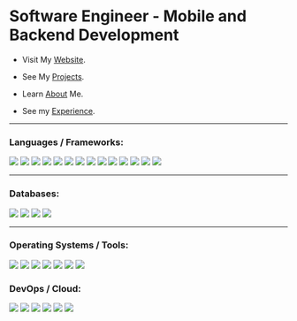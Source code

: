 <h1>Software Engineer - Mobile and Backend Development</h1>

- Visit My [Website](//www.joshayoung.com).

- See My [Projects](//www.joshayoung.com/projects).

- Learn [About](//www.joshayoung.com/me) Me.

- See my [Experience](//www.joshayoung.com/resume).

---

<h3 align="left">Languages / Frameworks:</h3>
<p>
	<img src="https://img.shields.io/badge/.NET-512BD4?logo=.NET&logoColor=fff&style=for-the-badge" />
	<img src="https://img.shields.io/badge/CSharp-239120?logo=CSharp&logoColor=fff&style=for-the-badge" />
	<img src="https://img.shields.io/badge/Java-007396?logo=Java&logoColor=fff&style=for-the-badge" />
	<img src="https://img.shields.io/badge/spring-6DB33F?logo=spring&logoColor=fff&style=for-the-badge" />
	<img src="https://img.shields.io/badge/xamarin-3498DB?logo=xamarin&logoColor=fff&style=for-the-badge" />
	<img src="https://img.shields.io/badge/css3-1572B6?logo=css3&logoColor=fff&style=for-the-badge" />
	<img src="https://img.shields.io/badge/html5-E34F26?logo=html5&logoColor=fff&style=for-the-badge" />
	<img src="https://img.shields.io/badge/spring boot-6DB33F?logo=springboot&logoColor=fff&style=for-the-badge" />
	<img src="https://img.shields.io/badge/JavaScript-F7DF1E?logo=JavaScript&logoColor=000&style=for-the-badge" />
	<img src="https://img.shields.io/badge/json-000000?logo=json&logoColor=fff&style=for-the-badge" />
	<img src="https://img.shields.io/badge/rails-CC0000?logo=rubyonrails&logoColor=fff&style=for-the-badge" />
	<img src="https://img.shields.io/badge/php-777BB4?logo=php&logoColor=fff&style=for-the-badge" />
	<img src="https://img.shields.io/badge/ruby-CC342D?logo=ruby&logoColor=fff&style=for-the-badge" />
	<img src="https://img.shields.io/badge/xaml-0C54C2?logo=xaml&logoColor=fff&style=for-the-badge" />
</p>

---

<h3>Databases:</h3>
<p>
	<img src="https://img.shields.io/badge/postgresql-4169E1?logo=postgresql&logoColor=fff&style=for-the-badge" />
	<img src="https://img.shields.io/badge/ms sql server-CC2927?logo=microsoftsqlserver&logoColor=000&style=for-the-badge" />
	<img src="https://img.shields.io/badge/mysql-4479A1?logo=mysql&logoColor=fff&style=for-the-badge" />
	<img src="https://img.shields.io/badge/Oracle-F80000?logo=oracle&logoColor=000&style=for-the-badge" />
</p>

---

<h3>Operating Systems / Tools:</h3>
 <p>
	<img src="https://img.shields.io/badge/curl-073551?logo=curl&logoColor=fff&style=for-the-badge" />
	<img src="https://img.shields.io/badge/git-F05032?logo=git&logoColor=fff&style=for-the-badge" />
	<img src="https://img.shields.io/badge/vim-019733?logo=vim&logoColor=fff&style=for-the-badge" />
	<img src="https://img.shields.io/badge/kali linux-557C94?logo=kalilinux&logoColor=fff&style=for-the-badge" />
	<img src="https://img.shields.io/badge/postman-FF6C37?logo=postman&logoColor=fff&style=for-the-badge" />
	<img src="https://img.shields.io/badge/Windows-2496ED?logo=Windows&logoColor=fff&style=for-the-badge" />
	<img src="https://img.shields.io/badge/red hat-EE0000?logo=redhat&logoColor=fff&style=for-the-badge" />
</p>

<h3>DevOps / Cloud:</h3>
 <p>
	<img src="https://img.shields.io/badge/vagrant-1868F2?logo=vagrant&logoColor=fff&style=for-the-badge" />
	<img src="https://img.shields.io/badge/Ansible-EE0000?logo=Ansible&logoColor=fff&style=for-the-badge" />
	<img src="https://img.shields.io/badge/linux-FCC624?logo=linux&logoColor=000&style=for-the-badge" />
	<img src="https://img.shields.io/badge/Azure-0078D4?logo=microsoft-azure&logoColor=fff&style=for-the-badge" />
	<img src="https://img.shields.io/badge/aws-232F3E?logo=amazon-aws&logoColor=fff&style=for-the-badge" />
	<img src="https://img.shields.io/badge/Docker-2496ED?logo=Docker&logoColor=fff&style=for-the-badge" />
</p>

<!-- 
<h3 align="left">My GitHub Stats:</h3>

<table>
	<tr>
		<td>
			<img align="left" src="https://github-readme-stats.vercel.app/api/top-langs?username=joshayoung&show_icons=true&locale=en&layout=compact&hide=html,vim%20script,coffeescript,SCSS,Dockerfile,hack,scss&exclude_repo=99-bottles-of-oop,rails-basic-forms,basic-rails-mvc,basic-rails-mvc-js,plot-notes,basic-mvc-rails-testing,ruby-design-patterns,josh_website,joshayoung_website,rails-plus-blazor,rails-with-react-redux,rails_sandbox,message-recorder-api,rails_external_api_calls,joshayoung_old_website,rails-basic-scopes,rails-with-react,many-to-many-rails,one-to-many-rails,will-it-rain-ruby,rails-with-docker,rails-exhaustive-examples,rails-design-patterns&langs_count=6&custom_title=Top%20Languages" />
		</td>
		<td>
			<img align="center" src="https://github-readme-streak-stats.herokuapp.com/?user=joshayoung" />
		</td>
	</tr>
</table> -->